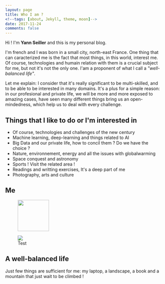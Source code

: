 ```yaml
---
layout: page
title: Who I am ? 
<!--tags: [about, Jekyll, theme, moon]-->
date: 2017-11-24
comments: false
---
```

    
<p> Hi ! I'm <strong>Yann Seiller</strong> and this is my personal blog. </p> 


<p> I'm french and I was born in a small city, north-east France. One thing that can caracterized me is the fact that most things, in this world, interest me. Of course, technologies and humain relation with them is a crucial subject for me, but not it's not the only one. I'am a proponent of what I call a <em>"well-balanced life"</em>. </p>

<p> Let me explain: I consider that it's really significant to be multi-skilled, and to be able to be interested in many domains. It's a plus for a simple reason: in our profesional and private life, we will be more and more exposed to amazing cases, have seen many different things bring us an open-mindedness, which help us to deal with every challenge. </p>

## Things that I like to do or I'm interested in
* Of course, technologies and challenges of the new century
* Machine learning, deep-learning and things related to AI
* Big Data and our private life, how to concil them ? Do we have the choice ? 
* Nature, environnement, energy and all the issues with globalwarming
* Space conquest and astronomy
* Sports ! Visit the related area !
* Readings and writting exercises, It's a deep part of me
* Photography, arts and culture

## Me

<figure>
<img src="{{site}}/img/me.JPG" width="100" height="100">
</figure>

<figure>
	<img src="http://farm9.staticflickr.com/8426/7758832526_cc8f681e48_c.jpg">
	<figcaption>Test</figcaption>
</figure>

<!--
{% capture images %}
    https://cloud.githubusercontent.com/assets/754514/14509720/61c61058-01d6-11e6-93ab-0918515ecd56.png
    https://cloud.githubusercontent.com/assets/754514/14509716/61ac6c8e-01d6-11e6-879f-8308883de790.png
{% endcapture %}

{% include gallery images=images caption="Screenshots of Moon Theme" cols=2 %}

See a [live version of Moon](http://taylantatli.github.io/Moon) hosted on GitHub.-->

## A well-balanced life

Just few things are sufficient for me: my laptop, a landscape, a book and a mountain that just wait to be climbed ! 

